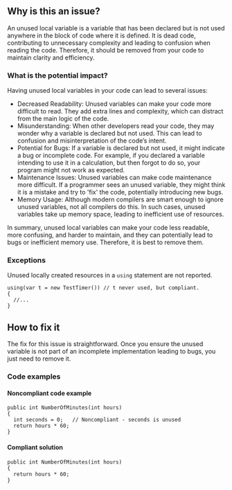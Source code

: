 ## Why is this an issue?
 
An unused local variable is a variable that has been declared but is not used anywhere in the block of code where it is defined. It is dead code, contributing to unnecessary complexity and leading to confusion when reading the code. Therefore, it should be removed from your code to maintain clarity and efficiency.
 
### What is the potential impact?
 
Having unused local variables in your code can lead to several issues:
 
- Decreased Readability: Unused variables can make your code more difficult to read. They add extra lines and complexity, which can distract from
  the main logic of the code.
- Misunderstanding: When other developers read your code, they may wonder why a variable is declared but not used. This can lead to confusion and
  misinterpretation of the code’s intent.
- Potential for Bugs: If a variable is declared but not used, it might indicate a bug or incomplete code. For example, if you declared a variable
  intending to use it in a calculation, but then forgot to do so, your program might not work as expected.
- Maintenance Issues: Unused variables can make code maintenance more difficult. If a programmer sees an unused variable, they might think it is
  a mistake and try to 'fix' the code, potentially introducing new bugs.
- Memory Usage: Although modern compilers are smart enough to ignore unused variables, not all compilers do this. In such cases, unused variables
  take up memory space, leading to inefficient use of resources.

In summary, unused local variables can make your code less readable, more confusing, and harder to maintain, and they can potentially lead to bugs or inefficient memory use. Therefore, it is best to remove them.
 
### Exceptions
 
Unused locally created resources in a `using` statement are not reported.

    using(var t = new TestTimer()) // t never used, but compliant.
    {
      //...
    }

## How to fix it
 
The fix for this issue is straightforward. Once you ensure the unused variable is not part of an incomplete implementation leading to bugs, you just need to remove it.
 
### Code examples
 
#### Noncompliant code example

    public int NumberOfMinutes(int hours)
    {
      int seconds = 0;   // Noncompliant - seconds is unused
      return hours * 60;
    }

#### Compliant solution

    public int NumberOfMinutes(int hours)
    {
      return hours * 60;
    }